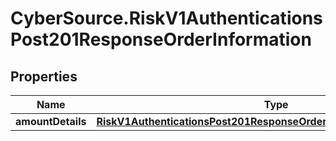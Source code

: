# CyberSource.RiskV1AuthenticationsPost201ResponseOrderInformation

## Properties
Name | Type | Description | Notes
------------ | ------------- | ------------- | -------------
**amountDetails** | [**RiskV1AuthenticationsPost201ResponseOrderInformationAmountDetails**](RiskV1AuthenticationsPost201ResponseOrderInformationAmountDetails.md) |  | [optional] 


